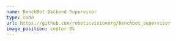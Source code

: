 ```yaml
---
name: BenchBot Backend Supervisor
type: code
url: https://github.com/roboticvisionorg/benchbot_supervisor
image_position: center 0%
---
```

